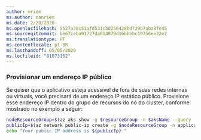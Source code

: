 ```yaml
---
author: mriem
ms.author: manriem
ms.date: 2/28/2020
ms.openlocfilehash: 5527a38151afd531cbd256428bd729b7aba8fe45
ms.sourcegitcommit: be67ceba91727da014879d16bbbbc19756ee22e2
ms.translationtype: HT
ms.contentlocale: pt-BR
ms.lasthandoff: 05/05/2020
ms.locfileid: "81673162"
---
```

### <a name="provision-a-public-ip-address"></a>Provisionar um endereço IP público

Se quiser que o aplicativo esteja acessível de fora de suas redes internas ou virtuais, você precisará de um endereço IP estático público. Provisione esse endereço IP dentro do grupo de recursos do nó do cluster, conforme mostrado no exemplo a seguir:

```bash
nodeResourceGroup=$(az aks show -g $resourceGroup -n $aksName --query 'nodeResourceGroup' -o tsv)
publicIp=$(az network public-ip create -g $nodeResourceGroup -n applicationIp --sku Standard --allocation-method Static --query 'publicIp.ipAddress' -o tsv)
echo "Your public IP address is ${publicIp}."
```
